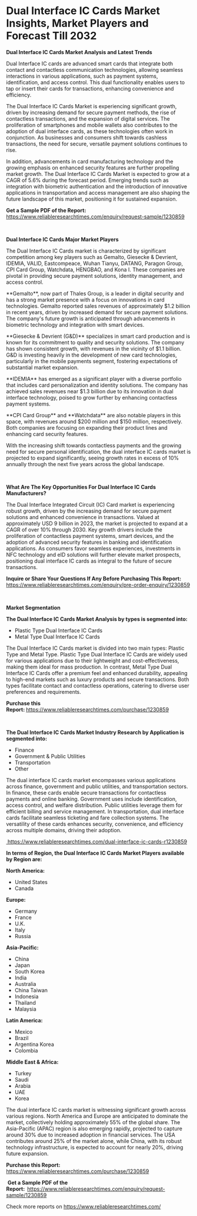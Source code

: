<p><h1>Dual Interface IC Cards Market Insights, Market Players and Forecast Till 2032</h1></p><p><strong>Dual Interface IC Cards Market Analysis and Latest Trends</strong></p>
<p><p>Dual Interface IC cards are advanced smart cards that integrate both contact and contactless communication technologies, allowing seamless interactions in various applications, such as payment systems, identification, and access control. This dual functionality enables users to tap or insert their cards for transactions, enhancing convenience and efficiency.</p><p>The Dual Interface IC Cards Market is experiencing significant growth, driven by increasing demand for secure payment methods, the rise of contactless transactions, and the expansion of digital services. The proliferation of smartphones and mobile wallets also contributes to the adoption of dual interface cards, as these technologies often work in conjunction. As businesses and consumers shift towards cashless transactions, the need for secure, versatile payment solutions continues to rise.</p><p>In addition, advancements in card manufacturing technology and the growing emphasis on enhanced security features are further propelling market growth. The Dual Interface IC Cards Market is expected to grow at a CAGR of 5.6% during the forecast period. Emerging trends such as integration with biometric authentication and the introduction of innovative applications in transportation and access management are also shaping the future landscape of this market, positioning it for sustained expansion.</p></p>
<p><strong>Get a Sample PDF of the Report:&nbsp;</strong> <a href="https://www.reliableresearchtimes.com/enquiry/request-sample/1230859?utm_campaign=2205&utm_medium=2&utm_source=Github&utm_content=ia&utm_term=06042025&utm_id=dual-interface-ic-cards">https://www.reliableresearchtimes.com/enquiry/request-sample/1230859</a></p>
<p>&nbsp;</p>
<p><strong>Dual Interface IC Cards Major Market Players</strong></p>
<p><p>The Dual Interface IC Cards market is characterized by significant competition among key players such as Gemalto, Giesecke & Devrient, IDEMIA, VALID, Eastcompeace, Wuhan Tianyu, DATANG, Paragon Group, CPI Card Group, Watchdata, HENGBAO, and Kona I. These companies are pivotal in providing secure payment solutions, identity management, and access control.</p><p>**Gemalto**, now part of Thales Group, is a leader in digital security and has a strong market presence with a focus on innovations in card technologies. Gemalto reported sales revenues of approximately $1.2 billion in recent years, driven by increased demand for secure payment solutions. The company's future growth is anticipated through advancements in biometric technology and integration with smart devices.</p><p>**Giesecke & Devrient (G&D)** specializes in smart card production and is known for its commitment to quality and security solutions. The company has shown consistent growth, with revenues in the vicinity of $1.1 billion. G&D is investing heavily in the development of new card technologies, particularly in the mobile payments segment, fostering expectations of substantial market expansion.</p><p>**IDEMIA** has emerged as a significant player with a diverse portfolio that includes card personalization and identity solutions. The company has achieved sales revenues near $1.3 billion due to its innovation in dual interface technology, poised to grow further by enhancing contactless payment systems.</p><p>**CPI Card Group** and **Watchdata** are also notable players in this space, with revenues around $200 million and $150 million, respectively. Both companies are focusing on expanding their product lines and enhancing card security features.</p><p>With the increasing shift towards contactless payments and the growing need for secure personal identification, the dual interface IC cards market is projected to expand significantly, seeing growth rates in excess of 10% annually through the next five years across the global landscape.</p></p>
<p>&nbsp;</p>
<p><strong>What Are The Key Opportunities For Dual Interface IC Cards Manufacturers?</strong></p>
<p><p>The Dual Interface Integrated Circuit (IC) Card market is experiencing robust growth, driven by the increasing demand for secure payment solutions and enhanced convenience in transactions. Valued at approximately USD 9 billion in 2023, the market is projected to expand at a CAGR of over 10% through 2030. Key growth drivers include the proliferation of contactless payment systems, smart devices, and the adoption of advanced security features in banking and identification applications. As consumers favor seamless experiences, investments in NFC technology and eID solutions will further elevate market prospects, positioning dual interface IC cards as integral to the future of secure transactions.</p></p>
<p><strong>Inquire or Share Your Questions If Any Before Purchasing This Report:</strong> <a href="https://www.reliableresearchtimes.com/enquiry/pre-order-enquiry/1230859?utm_campaign=2205&utm_medium=2&utm_source=Github&utm_content=ia&utm_term=06042025&utm_id=dual-interface-ic-cards">https://www.reliableresearchtimes.com/enquiry/pre-order-enquiry/1230859</a></p>
<p>&nbsp;</p>
<p><strong>Market Segmentation</strong></p>
<p><strong>The Dual Interface IC Cards Market Analysis by types is segmented into:</strong></p>
<p><ul><li>Plastic Type Dual Interface IC Cards</li><li>Metal Type Dual Interface IC Cards</li></ul></p>
<p><p>The Dual Interface IC Cards market is divided into two main types: Plastic Type and Metal Type. Plastic Type Dual Interface IC Cards are widely used for various applications due to their lightweight and cost-effectiveness, making them ideal for mass production. In contrast, Metal Type Dual Interface IC Cards offer a premium feel and enhanced durability, appealing to high-end markets such as luxury products and secure transactions. Both types facilitate contact and contactless operations, catering to diverse user preferences and requirements.</p></p>
<p><strong>Purchase this Report:&nbsp;</strong><a href="https://www.reliableresearchtimes.com/purchase/1230859?utm_campaign=2205&utm_medium=2&utm_source=Github&utm_content=ia&utm_term=06042025&utm_id=dual-interface-ic-cards">https://www.reliableresearchtimes.com/purchase/1230859</a></p>
<p>&nbsp;</p>
<p><strong>The Dual Interface IC Cards Market Industry Research by Application is segmented into:</strong></p>
<p><ul><li>Finance</li><li>Government & Public Utilities</li><li>Transportation</li><li>Other</li></ul></p>
<p><p>The dual interface IC cards market encompasses various applications across finance, government and public utilities, and transportation sectors. In finance, these cards enable secure transactions for contactless payments and online banking. Government uses include identification, access control, and welfare distribution. Public utilities leverage them for efficient billing and service management. In transportation, dual interface cards facilitate seamless ticketing and fare collection systems. The versatility of these cards enhances security, convenience, and efficiency across multiple domains, driving their adoption.</p></p>
<p><a href="https://www.reliableresearchtimes.com/dual-interface-ic-cards-r1230859?utm_campaign=2205&utm_medium=2&utm_source=Github&utm_content=ia&utm_term=06042025&utm_id=dual-interface-ic-cards">&nbsp;https://www.reliableresearchtimes.com/dual-interface-ic-cards-r1230859</a></p>
<p><strong>In terms of Region, the Dual Interface IC Cards Market Players available by Region are:</strong></p>
<p>
    <p> <strong> North America: </strong>
        <ul>
            <li>United States</li>
            <li>Canada</li>
        </ul>
        </p> 
    <p> <strong> Europe: </strong>
        <ul>
            <li>Germany</li>
            <li>France</li>
            <li>U.K.</li>
            <li>Italy</li>
            <li>Russia</li>
        </ul>
        </p> 
    <p> <strong> Asia-Pacific: </strong>
        <ul>
            <li>China</li>
            <li>Japan</li>
            <li>South Korea</li>
            <li>India</li>
            <li>Australia</li>
            <li>China Taiwan</li>
            <li>Indonesia</li>
            <li>Thailand</li>
            <li>Malaysia</li>
        </ul>
        </p> 
    <p> <strong> Latin America: </strong>
        <ul>
            <li>Mexico</li>
            <li>Brazil</li>
            <li>Argentina Korea</li>
            <li>Colombia</li>
        </ul>
        </p> 
    <p> <strong> Middle East & Africa: </strong>
        <ul>
            <li>Turkey</li>
            <li>Saudi</li>
            <li>Arabia</li>
            <li>UAE</li>
            <li>Korea</li>
        </ul>
    </p>
    </p>
<p><p>The dual interface IC cards market is witnessing significant growth across various regions. North America and Europe are anticipated to dominate the market, collectively holding approximately 55% of the global share. The Asia-Pacific (APAC) region is also emerging rapidly, projected to capture around 30% due to increased adoption in financial services. The USA contributes around 25% of the market alone, while China, with its robust technology infrastructure, is expected to account for nearly 20%, driving future expansion.</p></p>
<p><strong>Purchase this Report: </strong><a href="https://www.reliableresearchtimes.com/purchase/1230859?utm_campaign=2205&utm_medium=2&utm_source=Github&utm_content=ia&utm_term=06042025&utm_id=dual-interface-ic-cards">https://www.reliableresearchtimes.com/purchase/1230859</a></p>
<p>&nbsp;<strong>Get a Sample PDF of the Report:&nbsp;&nbsp;</strong><a href="https://www.reliableresearchtimes.com/enquiry/request-sample/1230859?utm_campaign=2205&utm_medium=2&utm_source=Github&utm_content=ia&utm_term=06042025&utm_id=dual-interface-ic-cards">https://www.reliableresearchtimes.com/enquiry/request-sample/1230859</a></p>
<p><strong></strong></p>
<p>Check more reports on <a href="https://www.reliableresearchtimes.com/?utm_campaign=2205&utm_medium=2&utm_source=Github&utm_content=ia&utm_term=06042025&utm_id=dual-interface-ic-cards">https://www.reliableresearchtimes.com/</a></p>